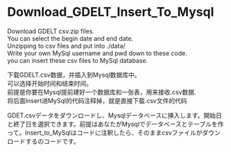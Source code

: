 # Download_GDELT_Insert_To_Mysql

Download GDELT csv.zip files.    
You can select the begin date and end date.       
Unzipping to csv files and put into ./data/   
Write your own MySql username and pwd down to these code.    
you can insert these csv files to MySql database.                    



下载GDELT.csv数据，并插入到Mysql数据库中。   
可以选择开始时间和结束时间。   
前提是你要在Mysql提前建好一个数据库和一张表，用来接收.csv数据.   
将后面Insert进MySql的代码注释掉，就是直接下载.csv文件的代码   


GDET.csvデータをダウンロードし、Mysqlデータベースに挿入します。開始日と終了日を選択できます。前提はあなたがMysqlでデータベースとテーブルを作って。Insert_to_MySqlはコードに注釈したら、そのままcsvファイルがダウンロードするのコードです。　　　　


